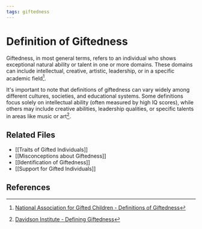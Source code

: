 ```yaml
---
tags: giftedness
---
```

# Definition of Giftedness

Giftedness, in most general terms, refers to an individual who shows exceptional natural ability or talent in one or more domains. These domains can include intellectual, creative, artistic, leadership, or in a specific academic field[^1^]. 

It's important to note that definitions of giftedness can vary widely among different cultures, societies, and educational systems. Some definitions focus solely on intellectual ability (often measured by high IQ scores), while others may include creative abilities, leadership qualities, or specific talents in areas like music or art[^2^].

## Related Files
- [[Traits of Gifted Individuals]]
- [[Misconceptions about Giftedness]]
- [[Identification of Giftedness]]
- [[Support for Gifted Individuals]]

## References
[^1^]: [National Association for Gifted Children - Definitions of Giftedness](https://www.nagc.org/resources-publications/resources/definitions-giftedness)
[^2^]: [Davidson Institute - Defining Giftedness](https://www.davidsongifted.org/search-database/entry/a10558)
